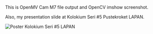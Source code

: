 This is OpenMV Cam M7 file output and OpenCV imshow screenshot.

Also, my presentation slide at Kolokium Seri #5 Pustekroket LAPAN.

![Poster Kolokium Seri #5 LAPAN](https://github.com/nephertz/openmv-lapan/raw/main/image-examples/poster-kolokium5-lapan.jpeg)
